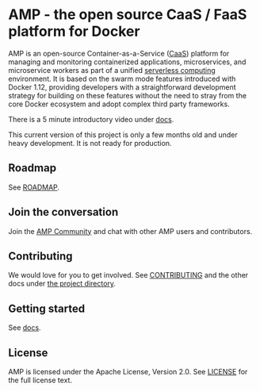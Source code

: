 # AMP - the open source CaaS / FaaS platform for Docker

AMP is an open-source Container-as-a-Service ([CaaS](https://blog.docker.com/2016/02/containers-as-a-service-caas/))
platform for managing and monitoring containerized applications,  microservices, and microservice workers as part
of a unified [serverless computing](https://en.wikipedia.org/wiki/Serverless_computing) environment.
It is based on the swarm mode features introduced with Docker 1.12, providing developers with
a straightforward development strategy for building on these features without the need to stray from the
core Docker ecosystem and adopt complex third party frameworks.

There is a 5 minute introductory video under [docs](docs/).

This current version of this project is only a few months old and under heavy development. It is not
ready for production.

## Roadmap

See [ROADMAP](project/ROADMAP.md).

## Join the conversation

Join the [AMP Community](https://amp.mobilize.io) and chat with other AMP users and contributors.

## Contributing

We would love for you to get involved. See [CONTRIBUTING](project/CONTRIBUTING.md) and the other docs under [the project directory](project/).

## Getting started

See [docs](docs/).

## License

AMP is licensed under the Apache License, Version 2.0. See [LICENSE](https://github.com/appcelerator/amp/blob/master/LICENSE)
for the full license text.

